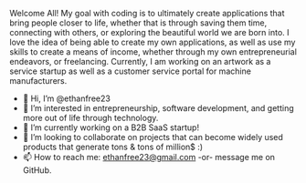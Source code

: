 Welcome All! My goal with coding is to ultimately create applications that bring people closer to life, whether that is through saving them time, connecting with others, or exploring the beautiful world we are born into. I love the idea of being able to create my own applications, as well as use my skills to create a means of income, whether through my own entrepreneurial endeavors, or freelancing. Currently, I am working on an artwork as a service startup as well as a customer service portal for machine manufacturers.  

- 👋 Hi, I’m @ethanfree23
- 👀 I’m interested in entrepreneurship, software development, and getting more out of life through technology.
- 🌱 I’m currently working on a B2B SaaS startup!
- 💞️ I’m looking to collaborate on projects that can become widely used products that generate tons & tons of million$ :)
- 📫 How to reach me: ethanfree23@gmail.com -or- message me on GitHub.

<!---
ethanfree23/ethanfree23 is a ✨ special ✨ repository because its `README.md` (this file) appears on your GitHub profile.
You can click the Preview link to take a look at your changes.
--->
